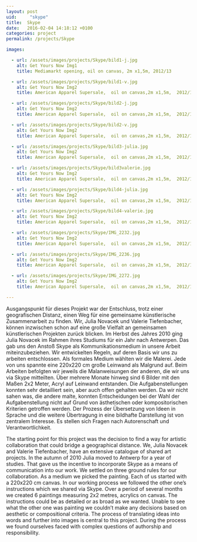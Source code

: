 ```yaml
---
layout: post
uid:     "skype"
title:  Skype
date:   2016-02-04 14:18:12 +0100
categories: project
permalink: /projects/Skype

images:

  - url: /assets/images/projects/Skype/bild1-j.jpg
    alt: Get Yours Now Img1
    title: Mediamarkt opening, oil on canvas, 2m x1,5m, 2012/13

  - url: /assets/images/projects/Skype/bild1-v.jpg
    alt: Get Yours Now Img2
    title: American Apparel Supersale,  oil on canvas,2m x1,5m,  2012/13

  - url: /assets/images/projects/Skype/bild2-j.jpg
    alt: Get Yours Now Img2
    title: American Apparel Supersale,  oil on canvas,2m x1,5m,  2012/13

  - url: /assets/images/projects/Skype/bild2-v.jpg
    alt: Get Yours Now Img2
    title: American Apparel Supersale,  oil on canvas,2m x1,5m,  2012/13

  - url: /assets/images/projects/Skype/bild3-julia.jpg
    alt: Get Yours Now Img2
    title: American Apparel Supersale,  oil on canvas,2m x1,5m,  2012/13

  - url: /assets/images/projects/Skype/bild3valerie.jpg
    alt: Get Yours Now Img2
    title: American Apparel Supersale,  oil on canvas,2m x1,5m,  2012/13

  - url: /assets/images/projects/Skype/bild4-julia.jpg
    alt: Get Yours Now Img2
    title: American Apparel Supersale,  oil on canvas,2m x1,5m,  2012/13

  - url: /assets/images/projects/Skype/bild4-valerie.jpg
    alt: Get Yours Now Img2
    title: American Apparel Supersale,  oil on canvas,2m x1,5m,  2012/13

  - url: /assets/images/projects/Skype/IMG_2232.jpg
    alt: Get Yours Now Img2
    title: American Apparel Supersale,  oil on canvas,2m x1,5m,  2012/13

  - url: /assets/images/projects/Skype/IMG_2236.jpg
    alt: Get Yours Now Img2
    title: American Apparel Supersale,  oil on canvas,2m x1,5m,  2012/13

  - url: /assets/images/projects/Skype/IMG_2272.jpg
    alt: Get Yours Now Img2
    title: American Apparel Supersale,  oil on canvas,2m x1,5m,  2012/13

---
```

Ausgangspunkt für dieses Projekt war der Entschluss, trotz einer geografischen Distanz, einen Weg für eine gemeinsame künstlerische Zusammenarbeit zu finden.
Wir, Julia Novacek und Valerie Tiefenbacher, können inzwischen schon auf eine große Vielfalt an gemeinsamen künstlerischen Projekten zurück blicken. Im Herbst des Jahres 2010 ging Julia Novacek im Rahmen ihres Studiums für ein Jahr nach Antwerpen.
Das gab uns den Anstoß Skype als Kommunikationsmedium in unsere Arbeit miteinzubeziehen.
Wir entwickelten Regeln, auf deren Basis wir uns zu arbeiten entschlossen. Als formales Medium wählten wir die Malerei. Jede von uns spannte eine 220x220 cm große Leinwand als Malgrund auf. Beim Arbeiten befolgten wir jeweils die Malanweisungen der anderen, die wir uns via Skype mitteilten.
Über mehrere Monate hinweg sind 6 Bilder mit den Maßen 2x2 Meter, Acryl auf Leinwand entstanden. Die Aufgabenstellungen konnten sehr detailliert sein, aber auch offen gehalten werden. Da wir nicht sahen was, die andere malte, konnten Entscheidungen bei der Wahl der Aufgabenstellung nicht auf Grund von ästhetischen oder kompositorischen Kriterien getroffen werden.
Der Prozess der Übersetzung von Ideen in Sprache und die weitere Übertragung in eine bildhafte Darstellung ist von zentralem Interesse. Es stellen sich Fragen nach Autorenschaft und Verantwortlichkeit.

The starting point for this project was the decision to find a way for artistic collaboration that could bridge a geographical distance.
We, Julia Novacek and Valerie Tiefenbacher, have an extensive catalogue of shared art projects. In the autumn of 2010 Julia moved to Antwerp for a year of studies.
That gave us the incentive to incorporate Skype as a means of communication into our work.
We settled on three ground rules for our collaboration. As a medium we picked the painting. Each of us started with a 220x220 cm canvas. In our working process we followed the other one’s instructions which we shared via Skype.
Over a period of several months we created 6 paintings measuring 2x2 metres, acrylics on canvas. The instructions could be as detailed or as broad as we wanted. Unable to see what the other one was painting we couldn’t make any decisions based on aesthetic or compositional criteria.
The process of translating ideas into words and further into images is central to this project. During the process we found ourselves faced with complex questions of authorship and responsibility.
